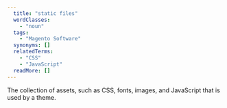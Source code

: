 ```yaml
---
  title: "static files"
  wordClasses: 
    - "noun"
  tags: 
    - "Magento Software"
  synonyms: []
  relatedTerms: 
    - "CSS"
    - "JavaScript"
  readMore: []
---
```

The collection of assets, such as CSS, fonts, images, and JavaScript that is used by a theme.

